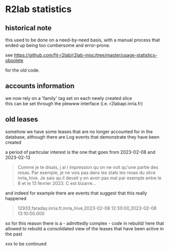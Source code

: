 
# R2lab statistics

## historical note

this used to be done on a need-by-need basis, with a manual process that ended up being too cumbersome and error-prone.

see https://github.com/fit-r2lab/r2lab-misc/tree/master/usage-statistics-obsolete

for the old code.

## accounts information

we now rely on a 'family' tag set on each newly created slice  
this can be set through the plewww interface (i.e. r2labapi.inria.fr)

## old leases

somehow we have some leases that are no longer accounted for in the database, although there are Log events that demonstrate they have been created

a period of particular interest is the one that goes from 2023-02-08 and 2023-02-13

> Comme je te disais, j ai l impression qu on ne voit qu'une partie des resas. Par exemple, je ne vois pas dans les stats les resas du slice inria_hive. Je sais qu il devait y en avoir pas mal par exemple entre le 8 et le 13 fevrier 2023. C est bizarre...

and indeed for example there are events that suggest that this really happened

> 12933,faraday.inria.fr,inria_hive,2023-02-08 12:30:00,2023-02-08 13:10:00.000

so for this reason there is a - admittedly complex - code in rebuild/ here that allowed to rebuild a consolidated view of the leases that have been active in the past

xxx to be continued
